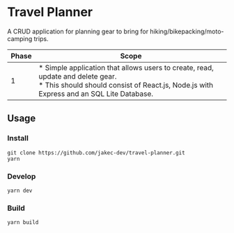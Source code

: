 # Travel Planner

A CRUD application for planning gear to bring for hiking/bikepacking/moto-camping trips.

| Phase | Scope                                                                                     |
| ---   | ---                                                                                       |
| 1     | * Simple application that allows users to create, read, update and delete gear.<br />* This should should consist of React.js, Node.js with Express and an SQL Lite Database.  |

## Usage

### Install
```
git clone https://github.com/jakec-dev/travel-planner.git
yarn
```

### Develop
```
yarn dev
```

### Build
```
yarn build
```
